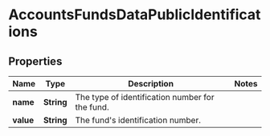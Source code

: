 

# AccountsFundsDataPublicIdentifications


## Properties

| Name | Type | Description | Notes |
|------------ | ------------- | ------------- | -------------|
|**name** | **String** | The type of identification number for the fund. |  |
|**value** | **String** | The fund&#39;s identification number. |  |



